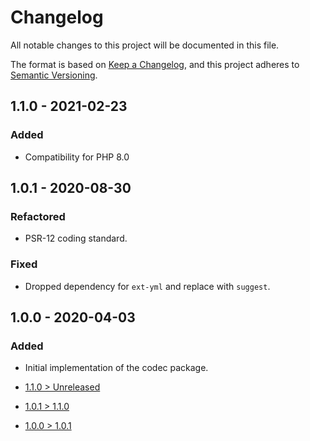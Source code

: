 # Changelog
All notable changes to this project will be documented in this file.

The format is based on [Keep a Changelog](https://keepachangelog.com/en/1.0.0/),
and this project adheres to [Semantic Versioning](https://semver.org/spec/v2.0.0.html).

## 1.1.0 - 2021-02-23

### Added
- Compatibility for PHP 8.0

## 1.0.1 - 2020-08-30
### Refactored
- PSR-12 coding standard.

### Fixed
- Dropped dependency for `ext-yml` and replace with `suggest`.

## 1.0.0 - 2020-04-03
### Added
- Initial implementation of the codec package.

- [1.1.0 > Unreleased](https://github.com/grizz-it/codec/compare/1.1.0...HEAD)
- [1.0.1 > 1.1.0](https://github.com/grizz-it/codec/compare/1.0.1...1.1.0)
- [1.0.0 > 1.0.1](https://github.com/grizz-it/codec/compare/1.0.0...1.0.1)

